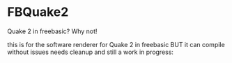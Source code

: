 # FBQuake2
Quake 2 in freebasic? Why not!

this is for the software renderer for Quake 2 in freebasic
BUT it can compile without issues
needs cleanup and still a work in progress:


